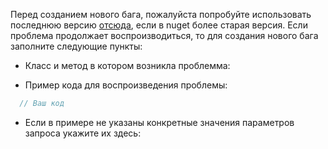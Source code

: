 Перед созданием нового бага, пожалуйста попробуйте использовать последнюю версию [отсюда](https://github.com/vknet/vk/releases), если в nuget более старая версия. Если проблема продолжает воспроизводиться, то для создания нового бага заполните следующие пункты:

- Класс и метод в котором возникла проблемма:

- Пример кода для воспроизведения проблемы:
```csharp
  // Ваш код
```
- Если в примере не указаны конкретные значения параметров запроса укажите их здесь:
